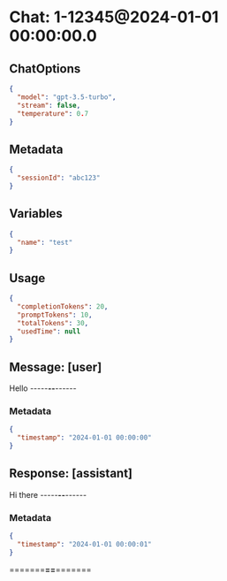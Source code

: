 # Chat: 1-12345@2024-01-01 00:00:00.0

## ChatOptions

```json
{
  "model": "gpt-3.5-turbo",
  "stream": false,
  "temperature": 0.7
}
```

## Metadata

```json
{
  "sessionId": "abc123"
}
```

## Variables

```json
{
  "name": "test"
}
```

## Usage

```json
{
  "completionTokens": 20,
  "promptTokens": 10,
  "totalTokens": 30,
  "usedTime": null
}
```

## ****Message****: [user]

Hello
-----**--**------

### Metadata

```json
{
  "timestamp": "2024-01-01 00:00:00"
}
```

## ****Response****: [assistant]

Hi there
-----**--**------

### Metadata

```json
{
  "timestamp": "2024-01-01 00:00:01"
}
```

=======**==**=======
